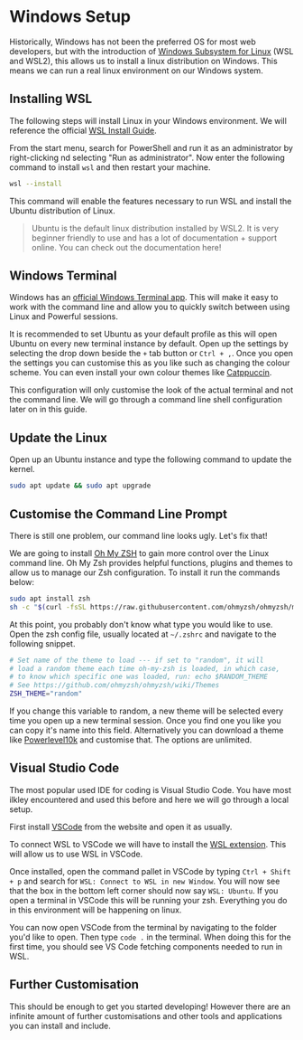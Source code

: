 # Windows Setup

Historically, Windows has not been the preferred OS for most web developers, but with the introduction of [Windows Subsystem for Linux](https://learn.microsoft.com/en-us/windows/wsl/about) (WSL and WSL2), this allows us to install a linux distribution on Windows. This means we can run a real linux environment on our Windows system.

## Installing WSL

The following steps will install Linux in your Windows environment. We will reference the official [WSL Install Guide](https://learn.microsoft.com/en-us/windows/wsl/install).

From the start menu, search for PowerShell and run it as an administrator by right-clicking nd selecting "Run as administrator". Now enter the following command to install `wsl` and then restart your machine.

```sh
wsl --install
```

This command will enable the features necessary to run WSL and install the Ubuntu distribution of Linux.

> Ubuntu is the default linux distribution installed by WSL2. It is very beginner friendly to use and has a lot of documentation + support online. You can check out the documentation here!

## Windows Terminal

Windows has an [official Windows Terminal app](https://apps.microsoft.com/detail/9n0dx20hk701?rtc=1&hl=en-au&gl=AU). This will make it easy to work with the command line and allow you to quickly switch between using Linux and Powerful sessions.

It is recommended to set Ubuntu as your default profile as this will open Ubuntu on every new terminal instance by default. Open up the settings by selecting the drop down beside the `+` tab button or `Ctrl + ,`. Once you open the settings you can customise this as you like such as changing the colour scheme. You can even install your own colour themes like [Catppuccin](https://github.com/catppuccin/windows-terminal).

This configuration will only customise the look of the actual terminal and not the command line. We will go through a command line shell configuration later on in this guide.

## Update the Linux

Open up an Ubuntu instance and type the following command to update the kernel.

```sh
sudo apt update && sudo apt upgrade
```

## Customise the Command Line Prompt

There is still one problem, our command line looks ugly. Let's fix that!

We are going to install [Oh My ZSH](https://ohmyz.sh/) to gain more control over the Linux command line. Oh My Zsh provides helpful functions, plugins and themes to allow us to manage our Zsh configuration. To install it run the commands below:

```sh
sudo apt install zsh
sh -c "$(curl -fsSL https://raw.githubusercontent.com/ohmyzsh/ohmyzsh/master/tools/install.sh)"
```

At this point, you probably don't know what type you would like to use. Open the zsh config file, usually located at `~/.zshrc` and navigate to the following snippet.

```bash
# Set name of the theme to load --- if set to "random", it will
# load a random theme each time oh-my-zsh is loaded, in which case,
# to know which specific one was loaded, run: echo $RANDOM_THEME
# See https://github.com/ohmyzsh/ohmyzsh/wiki/Themes
ZSH_THEME="random"
```

If you change this variable to random, a new theme will be selected every time you open up a new terminal session. Once you find one you like you can copy it's name into this field. Alternatively you can download a theme like [Powerlevel10k](https://github.com/romkatv/powerlevel10k) and customise that. The options are unlimited.

## Visual Studio Code

The most popular used IDE for coding is Visual Studio Code. You have most ilkley encountered and used this before and here we will go through a local setup.

First install [VSCode](https://code.visualstudio.com/) from the website and open it as usually.

To connect WSL to VSCode we will have to install the [WSL extension](https://marketplace.visualstudio.com/items?itemName=ms-vscode-remote.remote-wsl). This will allow us to use WSL in VSCode.

Once installed, open the command pallet in VSCode by typing `Ctrl + Shift + p` and search for `WSL: Connect to WSL in new Window`. You will now see that the box in the bottom left corner should now say `WSL: Ubuntu`. If you open a terminal in VSCode this will be running your zsh. Everything you do in this environment will be happening on linux.

You can now open VSCode from the terminal by navigating to the folder you'd like to open. Then type `code .` in the terminal. When doing this for the first time, you should see VS Code fetching components needed to run in WSL.

## Further Customisation

This should be enough to get you started developing! However there are an infinite amount of further customisations and other tools and applications you can install and include.
